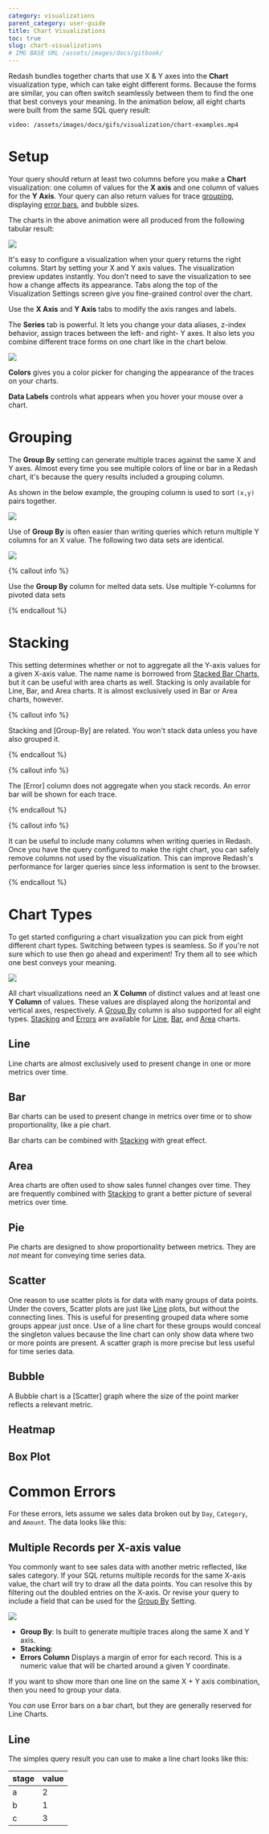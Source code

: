 ```yaml
---
category: visualizations
parent_category: user-guide
title: Chart Visualizations
toc: true
slug: chart-visualizations
# IMG BASE URL /assets/images/docs/gitbook/
---
```


Redash bundles together charts that use X & Y axes into the **Chart** visualization type, which can take eight different forms. Because the forms are similar, you can often switch seamlessly between them to find the one that best conveys your meaning. In the animation below, all eight charts were built from the same SQL query result:

`video: /assets/images/docs/gifs/visualization/chart-examples.mp4`

# Setup

Your query should return at least two columns before you make a **Chart** visualization: one column of values for the **X axis** and  one column of values for the **Y Axis**. Your query can also return values for trace [grouping], displaying [error bars], and bubble sizes.

The charts in the above animation were all produced from the following tabular result:

![](/assets/images/docs/gitbook/animation-table-data.png)

It's easy to configure a visualization when your query returns the right columns. Start by setting your X and Y axis values. The visualization preview updates instantly. You don't need to save the visualization to see how a change affects its appearance. Tabs along the top of the Visualization Settings screen give you fine-grained control over the chart.

Use the **X Axis** and **Y Axis** tabs to modify the axis ranges and labels.

The **Series** tab is powerful. It lets you change your data aliases, z-index behavior, assign traces between the left- and right- Y axes. It also lets you combine different trace forms on one chart like in the chart below.

![](/assets/images/docs/gitbook/multi-form-chart.png)

**Colors** gives you a color picker for changing the appearance of the traces on your charts.

**Data Labels** controls what appears when you hover your mouse over a chart. 

# Grouping

The **Group By** setting can generate multiple traces against the same X and Y axes. Almost every time you see multiple colors of line or bar in a Redash chart, it's because the query results included a grouping column.

As shown in the below example, the grouping column is used to sort `(x,y)` pairs together.

![](/assets/images/docs/gitbook/group-by-ex.png)

Use of **Group By** is often easier than writing queries which return multiple Y columns for an X value. The following two data sets are identical.

![](/assets/images/docs/gitbook/grouped-vs-pivot.png)

{% callout info %}

Use the **Group By** column for melted data sets. Use multiple Y-columns for pivoted data sets

{% endcallout %}

# Stacking

This setting determines whether or not to aggregate all the Y-axis values for a given X-axis value. The name name is borrowed from [Stacked Bar Charts], but it can be useful with area charts as well. Stacking is only available for Line, Bar, and Area charts. It is almost exclusively used in Bar or Area charts, however.

{% callout info %}

Stacking and [Group-By] are related. You won't stack data unless you have also grouped it.

{% endcallout %}

{% callout info %}

The [Error] column does not aggregate when you stack records. An error bar will be shown for each trace.

{% endcallout %}




{% callout info %}

It can be useful to include many columns when writing queries in Redash. Once you have the query configured to make the right chart, you can safely remove columns not used by the visualization. This can improve Redash's performance for larger queries since less information is sent to the browser.

{% endcallout %}

# Chart Types

To get started configuring a chart visualization you can pick from eight different chart types. Switching between types is seamless. So if you're not sure which to use then go ahead and experiment! Try them all to see which one best conveys your meaning.

![](/assets/images/docs/gitbook/chart-viz-types.png)

All chart visualizations need an **X Column** of distinct values and at least one **Y Column** of values. These values are displayed along the horizontal and vertical axes, respectively. A [Group By] column is also supported for all eight types. [Stacking] and [Errors] are available for [Line], [Bar], and [Area] charts. 

<!-- Here put a picture of the X and Y column selectors!!! -->

## Line

Line charts are almost exclusively used to present change in one or more metrics over time.

## Bar

Bar charts can be used to present change in metrics over time or to show proportionality, like a pie chart.

Bar charts can be combined with [Stacking] with great effect.

## Area

Area charts are often used to show sales funnel changes over time. They are frequently combined with [Stacking] to grant a better picture of several metrics over time.

## Pie

Pie charts are designed to show proportionality between metrics. They are _not_ meant for conveying time series data.

## Scatter


One reason to use scatter plots is for data with many groups of data points. Under the covers, Scatter plots are just like [Line] plots, but without the connecting lines. This is useful for presenting grouped data where some groups appear just once. Use of a line chart for these groups would conceal the singleton values because the line chart can only show data where two or more points are present. A scatter graph is more precise but less useful for time series data.

## Bubble

A Bubble chart is a [Scatter] graph where the size of the point marker reflects a relevant metric.

## Heatmap

## Box Plot



# Common Errors

For these errors, lets assume we sales data broken out by `Day`, `Category`, and `Amount`. The data looks like this:



## Multiple Records per X-axis value

You commonly want to see sales data with another metric reflected, like sales category. If your SQL returns multiple records for the same X-axis value, the chart will try to draw all the data points. You can resolve this by filtering out the doubled entries on the X-axis. Or revise your query to include a field that can be used for the [Group By] Setting.

![](error_double_x_entries.png)


<!-- Scratch stuff -->
* **Group By**: Is built to generate multiple traces along the same X and Y axis.
* **Stacking**: 
* **Errors Column** Displays a margin of error for each record. This is a numeric value that will be charted around a given Y coordinate. 

If you want to show more than one line on the same X + Y axis combination, then you need to group your data.

You _can_ use Error bars on a bar chart, but they are generally reserved for Line Charts.
## Line

The simples query result you can use to make a line chart looks like this:

| stage | value |
| ----- | ----- |
| a     | 2     |
| b     | 1     |
| c     | 3     |



[Group By]: #group-by
[grouping]: #group-by
[Errors]: #error
[error bars]: #error
[Stacking]: #stacking

[Line]: #line
[Bar]: #bar
[Area]: #area

[Stacked Bar Charts]: https://en.wikipedia.org/wiki/Bar_chart#Grouped_and_stacked